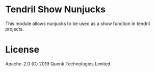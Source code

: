 # Tendril Show Nunjucks

This module allows nunjucks to be used as a show function in tendril projects.

# License

Apache-2.0 (C) 2019 Quenk Technologies Limited
